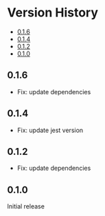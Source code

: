 # Version History

[TOC]: # " "

- [0.1.6](#016)
- [0.1.4](#014)
- [0.1.2](#012)
- [0.1.0](#010)


## 0.1.6

* Fix: update dependencies

## 0.1.4

* Fix: update jest version

## 0.1.2

* Fix: update dependencies

## 0.1.0

Initial release
